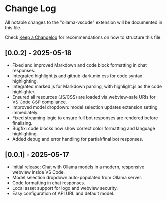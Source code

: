 # Change Log

All notable changes to the "ollama-vscode" extension will be documented in this file.

Check [Keep a Changelog](http://keepachangelog.com/) for recommendations on how to structure this file.

## [0.0.2] - 2025-05-18

- Fixed and improved Markdown and code block formatting in chat responses.
- Integrated highlight.js and github-dark.min.css for code syntax highlighting.
- Integrated marked.js for Markdown parsing, with highlight.js as the code highlighter.
- Ensured all resources (JS/CSS) are loaded via webview-safe URIs for VS Code CSP compliance.
- Improved model dropdown: model selection updates extension setting immediately.
- Fixed streaming logic to ensure full bot responses are rendered before finalizing.
- Bugfix: code blocks now show correct color formatting and language highlighting.
- Added debug and error handling for partial/final bot responses.

## [0.0.1] - 2025-05-17

- Initial release: Chat with Ollama models in a modern, responsive webview inside VS Code.
- Model selection dropdown auto-populated from Ollama server.
- Code formatting in chat responses.
- Local asset support for logo and webview security.
- Easy configuration of API URL and default model.